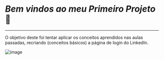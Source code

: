 # *Bem vindos ao meu Primeiro Projeto*👏

------

O objetivo deste foi tentar aplicar os conceitos aprendidos nas aulas passadas, recriando (conceitos básicos) a página de login do LinkedIn.

![image](https://user-images.githubusercontent.com/86262188/124042863-2ca75e80-d9e0-11eb-8876-14df2ab553d4.png)
